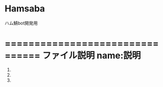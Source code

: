 # Hamsaba
ハム鯖bot開発用

================================
ファイル説明
name:説明
================================
1.
2.
3.
